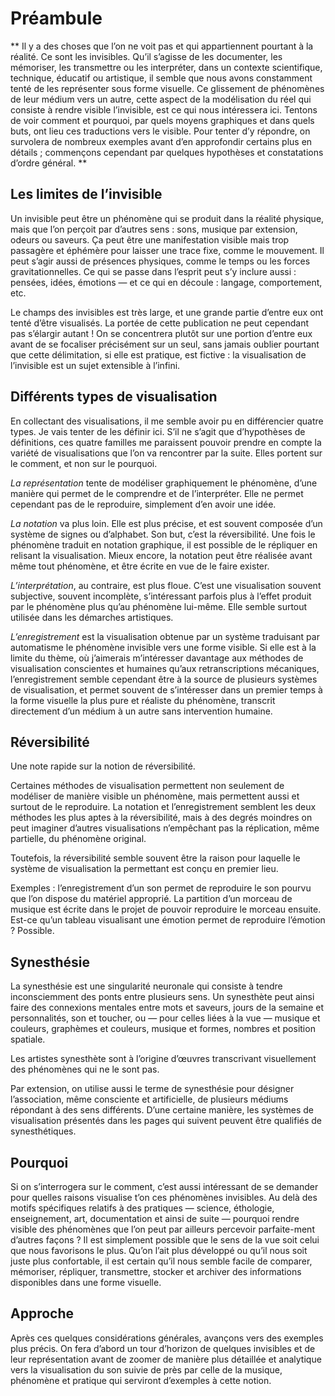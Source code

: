 # Préambule

**
Il y a des choses que l’on ne voit pas et qui appartiennent pourtant à la réalité. Ce sont les invisibles. Qu’il s’agisse de les documenter, les mémoriser, les transmettre ou les interpréter, dans un contexte scientifique, technique, éducatif ou artistique, il semble que nous avons constamment tenté de les représenter sous forme visuelle. Ce glissement de phénomènes de leur médium vers un autre, cette aspect de la modélisation du réel qui consiste à rendre visible l’invisible, est ce qui nous intéressera ici. Tentons de voir comment et pourquoi, par quels moyens graphiques et dans quels buts, ont lieu ces traductions vers le visible. Pour tenter d’y répondre, on survolera de nombreux exemples avant d’en approfondir certains plus en détails ; commençons cependant par quelques hypothèses et constatations d’ordre général.
**

## Les limites de l’invisible

Un invisible peut être un phénomène qui se produit dans la réalité physique, mais que l’on perçoit par d’autres sens : sons, musique par extension, odeurs ou saveurs. Ça peut être une manifestation visible mais trop passagère et éphémère pour laisser une trace fixe, comme le mouvement. Il peut s’agir aussi de présences physiques, comme le temps ou les forces gravitationnelles. Ce qui se passe dans l’esprit peut s’y inclure aussi : pensées, idées, émotions — et ce qui en découle : langage, comportement, etc.

Le champs des invisibles est très large, et une grande partie d’entre eux ont tenté d’être visualisés. La portée de cette publication ne peut cependant pas s’élargir autant ! On se concentrera plutôt sur une portion d’entre eux avant de se focaliser précisément sur un seul, sans jamais oublier pourtant que cette délimitation, si elle est pratique, est fictive : la visualisation de l’invisible est un sujet extensible à l’infini.

## Différents types de visualisation

En collectant des visualisations, il me semble avoir pu en différencier quatre types. Je vais tenter de les définir ici. S’il ne s’agit que d’hypothèses de définitions, ces quatre familles me paraissent pouvoir prendre en compte la variété de visualisations que l’on va rencontrer par la suite. Elles portent sur le comment, et non sur le pourquoi.

*La représentation* tente de modéliser graphiquement le phénomène, d’une manière qui permet de le comprendre et de l’interpréter. Elle ne permet cependant pas de le reproduire, simplement d’en avoir une idée.

*La notation* va plus loin. Elle est plus précise, et est souvent composée d’un système de signes ou d’alphabet. Son but, c’est la réversibilité. Une fois le phénomène traduit en notation graphique, il est possible de le répliquer en relisant la visualisation. Mieux encore, la notation peut être réalisée avant même tout phénomène, et être écrite en vue de le faire exister.

*L’interprétation*, au contraire, est plus floue. C’est une visualisation souvent subjective, souvent incomplète, s’intéressant parfois plus à l’effet produit par le phénomène plus qu’au phénomène lui-même. Elle semble surtout utilisée dans les démarches artistiques.

*L’enregistrement* est la visualisation obtenue par un système traduisant par automatisme le phénomène invisible vers une forme visible. Si elle est à la limite du thème, où j’aimerais m’intéresser davantage aux méthodes de visualisation conscientes et humaines qu’aux retranscriptions mécaniques, l’enregistrement semble cependant être à la source de plusieurs systèmes de visualisation, et permet souvent de s’intéresser dans un premier temps à la forme visuelle la plus pure et réaliste du phénomène, transcrit directement d’un médium à un autre sans intervention humaine.

## Réversibilité

Une note rapide sur la notion de réversibilité.

Certaines  méthodes  de visualisation permettent non seulement de modéliser de manière visible un phénomène, mais permettent aussi et surtout de le reproduire. La notation et l’enregistrement semblent les deux méthodes les plus aptes à la réversibilité, mais à des degrés moindres on peut imaginer d’autres visualisations n’empêchant pas la réplication, même partielle, du phénomène original.

Toutefois, la réversibilité semble souvent être la raison pour laquelle le système de visualisation la permettant est conçu en premier lieu.

Exemples : l’enregistrement d’un son permet de reproduire le son pourvu que l’on dispose du matériel approprié. La partition d’un morceau de musique est écrite dans le projet de pouvoir reproduire le morceau ensuite. Est-ce qu’un tableau visualisant une émotion permet de reproduire l’émotion ? Possible.

## Synesthésie

La synesthésie est une singularité neuronale qui consiste à tendre inconsciemment des ponts entre plusieurs sens. Un synesthète peut ainsi faire des connexions mentales entre mots et saveurs, jours de la semaine et personnalités, son et toucher, ou — pour celles liées à la vue — musique et couleurs, graphèmes et couleurs, musique et formes, nombres et position spatiale.

Les artistes synesthète sont à l’origine d’œuvres transcrivant visuellement des phénomènes qui ne le sont pas.

Par extension, on utilise aussi le terme de synesthésie pour désigner l’association, même consciente et artificielle, de plusieurs médiums répondant à des sens différents. D’une certaine manière, les systèmes de visualisation présentés dans les pages qui suivent peuvent être qualifiés de synesthétiques.

## Pourquoi

Si on s’interrogera sur le comment, c’est aussi intéressant de se demander pour quelles raisons visualise t’on ces phénomènes invisibles. Au delà des motifs spécifiques relatifs à des pratiques — science, éthologie, enseignement, art, documentation et ainsi de suite — pourquoi rendre visible des phénomènes que l’on peut par ailleurs percevoir parfaite-ment d’autres façons ? Il est simplement possible que le sens de la vue soit celui que nous favorisons le plus. Qu’on l’ait plus développé ou qu’il nous soit juste plus confortable, il est certain qu’il nous semble facile de comparer, mémoriser, répliquer, transmettre, stocker et archiver des informations disponibles dans une forme visuelle.

## Approche

Après ces quelques considérations générales, avançons vers des exemples plus précis. On fera d’abord un tour d’horizon de quelques invisibles et de leur représentation avant de zoomer de manière plus détaillée et analytique vers la visualisation du son suivie de près par celle de la musique, phénomène et pratique qui serviront d’exemples à cette notion.
